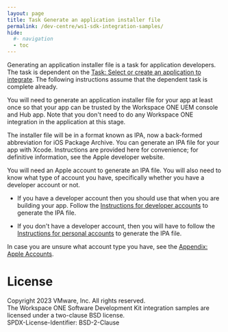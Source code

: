 ```yaml
---
layout: page
title: Task Generate an application installer file
permalink: /dev-centre/ws1-sdk-integration-samples/
hide:
  #- navigation
  - toc
---
```


Generating an application installer file is a task for application developers.
The task is dependent on the
[Task: Select or create an application to integrate](../03Task_Select-or-create-an-application-to-integrate/readme.md).
The following instructions assume that the dependent task is complete already.

You will need to generate an application installer file for your app at least
once so that your app can be trusted by the Workspace ONE UEM console and Hub
app. Note that you don't need to do any Workspace ONE integration in the
application at this stage.

The installer file will be in a format known as IPA, now a back-formed
abbreviation for iOS Package Archive. You can generate an IPA file for your app
with Xcode. Instructions are provided here for convenience; for definitive
information, see the Apple developer website.

You will need an Apple account to generate an IPA file. You will also need to
know what type of account you have, specifically whether you have a developer
account or not.

-   If you have a developer account then you should use that when you are
    building your app. Follow
    the [Instructions for developer accounts](01Instructions-for-developer-accounts/readme.md)
    to generate the IPA file.

-   If you don't have a developer account, then you will have to follow
    the [Instructions for personal accounts](02Instructions-for-personal-accounts/readme.md)
    to generate the IPA file.

In case you are unsure what account type you have, see the
[Appendix: Apple Accounts](../21Appendix_Apple-Accounts/readme.md).

# License
Copyright 2023 VMware, Inc. All rights reserved.  
The Workspace ONE Software Development Kit integration samples are licensed
under a two-clause BSD license.  
SPDX-License-Identifier: BSD-2-Clause